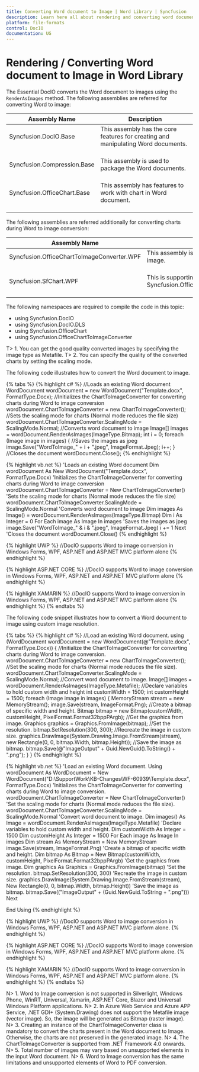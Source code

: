 ```yaml
---
title: Converting Word document to Image | Word Library | Syncfusion
description: Learn here all about rendering and converting word document to image of Syncfusion's Word (DocIO) Library and more.
platform: file-formats
control: DocIO
documentation: UG
---
```


# Rendering / Converting Word document to Image in Word Library

The Essential DocIO converts the Word document to images using the `RenderAsImages` method. The following assemblies are referred for converting Word to image:

<table>
<thead> 
<tr>
<th>Assembly Name</th>
<th>Description</th>
</tr>
</thead>
<tr>
<td>
Syncfusion.DocIO.Base<br/><br/></td>
<td>
This assembly has the core features for creating and manipulating Word documents.<br/><br/></td>
</tr>
<tr>
<td>
Syncfusion.Compression.Base<br/><br/></td>
<td>
This assembly is used to package the Word documents.<br/><br/></td>
</tr>
<tr>
<td>
Syncfusion.OfficeChart.Base<br/><br/></td>
<td>
This assembly has features to work with chart in Word document.<br/><br/></td>
</tr>
</table>

The following assemblies are referred additionally for converting charts during Word to image conversion:

<table>
<thead> 
<tr>
<th>Assembly Name</th>
<th>Description</th>
</tr>
</thead>
<tr>
<td>
Syncfusion.OfficeChartToImageConverter.WPF<br/><br/></td>
<td>
This assembly is used to convert the chart to image.<br/><br/></td>
</tr>
<tr>
<td>
Syncfusion.SfChart.WPF<br/><br/></td>
<td>
This is supporting assembly for Syncfusion.OfficeChartToImageConverter.WPF<br/><br/></td>
</tr>
</table>

The following namespaces are required to compile the code in this topic:

* using Syncfusion.DocIO
* using Syncfusion.DocIO.DLS
* using Syncfusion.OfficeChart
* using Syncfusion.OfficeChartToImageConverter


T> 1. You can get the good quality converted images by specifying the image type as Metafile.
T> 2. You can specify the quality of the converted charts by setting the scaling mode.

The following code illustrates how to convert the Word document to image.


{% tabs %}
{% highlight c# %}
//Loads an existing Word document
WordDocument wordDocument = new WordDocument("Template.docx", FormatType.Docx);
//Initializes the ChartToImageConverter for converting charts during Word to image conversion
wordDocument.ChartToImageConverter = new ChartToImageConverter();
//Sets the scaling mode for charts (Normal mode reduces the file size)
wordDocument.ChartToImageConverter.ScalingMode = ScalingMode.Normal;
//Converts word document to image
Image[] images = wordDocument.RenderAsImages(ImageType.Bitmap);
int i = 0;
foreach (Image image in images)
{
    //Saves the images as jpeg
    image.Save("WordToImage_" + i + ".jpeg", ImageFormat.Jpeg);
    i++;
}
//Closes the document
wordDocument.Close();
{% endhighlight %}

{% highlight vb.net %}
'Loads an existing Word document
Dim wordDocument As New WordDocument("Template.docx", FormatType.Docx)
'Initializes the ChartToImageConverter for converting charts during Word to image conversion
wordDocument.ChartToImageConverter = New ChartToImageConverter()
'Sets the scaling mode for charts (Normal mode reduces the file size)
wordDocument.ChartToImageConverter.ScalingMode = ScalingMode.Normal
'Converts word document to image
Dim images As Image() = wordDocument.RenderAsImages(ImageType.Bitmap)
Dim i As Integer = 0
For Each image As Image In images
	'Saves the images as jpeg
	image.Save("WordToImage_" & i & ".jpeg", ImageFormat.Jpeg)
	i += 1
Next
'Closes the document
wordDocument.Close()
{% endhighlight %}

{% highlight UWP %}
//DocIO supports Word to image conversion in Windows Forms, WPF, ASP.NET and ASP.NET MVC platform alone
{% endhighlight %}

{% highlight ASP.NET CORE %}
//DocIO supports Word to image conversion in Windows Forms, WPF, ASP.NET and ASP.NET MVC platform alone
{% endhighlight %}

{% highlight XAMARIN %}
//DocIO supports Word to image conversion in Windows Forms, WPF, ASP.NET and ASP.NET MVC platform alone
{% endhighlight %}
{% endtabs %}


The following code snippet illustrates how to convert a Word document to image using custom image resolution.


{% tabs %}
{% highlight c# %}
//Load an existing Word document.
using (WordDocument wordDocument = new WordDocument(@"Template.docx", FormatType.Docx))
{
    //Initialize the ChartToImageConverter for converting charts during Word to image conversion.
    wordDocument.ChartToImageConverter = new ChartToImageConverter();
    //Set the scaling mode for charts (Normal mode reduces the file size).
    wordDocument.ChartToImageConverter.ScalingMode = ScalingMode.Normal;
    //Convert word document to image.
    Image[] images = wordDocument.RenderAsImages(ImageType.Metafile);
    //Declare variables to hold custom width and height
    int customWidth = 1500;
    int customHeight = 1500;
    foreach (Image image in images)
    {
        MemoryStream stream = new MemoryStream();
        image.Save(stream, ImageFormat.Png);
        //Create a bitmap of specific width and height.
        Bitmap bitmap = new Bitmap(customWidth, customHeight, PixelFormat.Format32bppPArgb);
        //Get the graphics from image.
        Graphics graphics = Graphics.FromImage(bitmap);
        //Set the resolution.
        bitmap.SetResolution(300, 300);
        //Recreate the image in custom size.
        graphics.DrawImage(System.Drawing.Image.FromStream(stream), new Rectangle(0, 0, bitmap.Width, bitmap.Height));
        //Save the image as bitmap.
        bitmap.Save(@"ImageOutput" + Guid.NewGuid().ToString() + ".png");
    }
}
{% endhighlight %}

{% highlight vb.net %}
'Load an existing Word document.
Using wordDocument As WordDocument = New WordDocument("D:\SupportWork\KB-Changes\WF-60939\Template.docx", FormatType.Docx)
    'Initializes the ChartToImageConverter for converting charts during Word to image conversion.
    wordDocument.ChartToImageConverter = New ChartToImageConverter()
    'Set the scaling mode for charts (Normal mode reduces the file size).
    wordDocument.ChartToImageConverter.ScalingMode = ScalingMode.Normal
    'Convert word document to image.
    Dim images() As Image = wordDocument.RenderAsImages(ImageType.Metafile)
    'Declare variables to hold custom width and height.
    Dim customWidth As Integer = 1500
    Dim customHeight As Integer = 1500
    For Each image As Image In images
        Dim stream As MemoryStream = New MemoryStream
        image.Save(stream, ImageFormat.Png)
        'Create a bitmap of specific width and height.
        Dim bitmap As Bitmap = New Bitmap(customWidth, customHeight, PixelFormat.Format32bppPArgb)
        'Get the graphics from image.
        Dim graphics As Graphics = Graphics.FromImage(bitmap)
        'Set the resolution.
        bitmap.SetResolution(300, 300)
        'Recreate the image in custom size.
        graphics.DrawImage(System.Drawing.Image.FromStream(stream), New Rectangle(0, 0, bitmap.Width, bitmap.Height))
        'Save the image as bitmap.
        bitmap.Save(("ImageOutput" + (Guid.NewGuid.ToString + ".png")))
    Next

End Using
{% endhighlight %}

{% highlight UWP %}
//DocIO supports Word to image conversion in Windows Forms, WPF, ASP.NET and ASP.NET MVC platform alone.
{% endhighlight %}

{% highlight ASP.NET CORE %}
//DocIO supports Word to image conversion in Windows Forms, WPF, ASP.NET and ASP.NET MVC platform alone.
{% endhighlight %}

{% highlight XAMARIN %}
//DocIO supports Word to image conversion in Windows Forms, WPF, ASP.NET and ASP.NET MVC platform alone.
{% endhighlight %}
{% endtabs %}

N> 1. Word to Image conversion is not supported in Silverlight, Windows Phone, WinRT, Universal, Xamarin, ASP.NET Core, Blazor and Universal Windows Platform applications.
N> 2. In Azure Web Service and Azure APP Service, .NET GDI+ (System.Drawing) does not support the Metafile image (vector image). So, the image will be generated as Bitmap (raster image).
N> 3. Creating an instance of the ChartToImageConverter class is mandatory to convert the charts present in the Word document to Image. Otherwise, the charts are not preserved in the generated image.
N> 4. The ChartToImageConverter is supported from .NET Framework 4.0 onwards.
N> 5. Total number of images may vary based on unsupported elements in the input Word document.
N> 6. Word to Image conversion has the same limitations and unsupported elements of Word to PDF conversion.